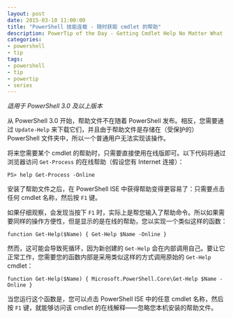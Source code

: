 ```yaml
---
layout: post
date: 2015-03-10 11:00:00
title: "PowerShell 技能连载 - 随时获取 cmdlet 的帮助"
description: PowerTip of the Day - Getting Cmdlet Help No Matter What
categories:
- powershell
- tip
tags:
- powershell
- tip
- powertip
- series
---
```

_适用于 PowerShell 3.0 及以上版本_

从 PowerShell 3.0 开始，帮助文件不在随着 PowerShell 发布。相反，您需要通过 `Update-Help` 来下载它们，并且由于帮助文件是存储在（受保护的）PowerShell 文件夹中，所以一个普通用户无法实现该操作。

将来您需要某个 cmdlet 的帮助时，只需要直接使用在线版即可。以下代码将通过浏览器访问 `Get-Process` 的在线帮助（假设您有 Internet 连接）：

    PS> help Get-Process -Online

安装了帮助文件之后，在 PowerShell ISE 中获得帮助变得更容易了：只需要点击任何 cmdlet 名称，然后按 `F1` 键。


如果仔细观察，会发现当按下 `F1` 时，实际上是帮您输入了帮助命令。所以如果需要同样的操作方便性，但是显示的是在线的帮助，您以实现一个类似这样的函数：

    function Get-Help($Name) { Get-Help $Name -Online }  

然而，这可能会导致死循环，因为新创建的 `Get-Help` 会在内部调用自己。要让它正常工作，您需要您的函数内部是采用类似这样的方式调用原始的 `Get-Help` cmdlet：

    function Get-Help($Name) { Microsoft.PowerShell.Core\Get-Help $Name -Online } 

当您运行这个函数是，您可以点击 PowerShell ISE 中的任意 cmdlet 名称，然后按 `F1` 键，就能够访问该 cmdlet 的在线解释——忽略您本机安装的帮助文件。

<!--本文国际来源：[Getting Cmdlet Help No Matter What](http://community.idera.com/powershell/powertips/b/tips/posts/getting-cmdlet-help-no-matter-what)-->
